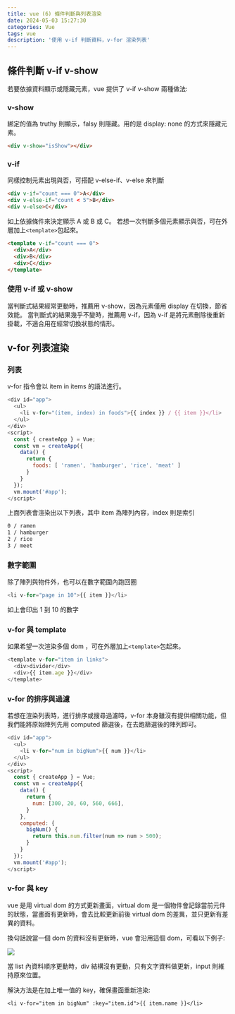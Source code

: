 ```yaml
---
title: vue (6) 條件判斷與列表渲染
date: 2024-05-03 15:27:30
categories: Vue
tags: vue
description: '使用 v-if 判斷資料，v-for 渲染列表'
---
```


## 條件判斷 v-if v-show

若要依據資料顯示或隱藏元素，vue 提供了 v-if v-show 兩種做法:

### v-show

綁定的值為 truthy 則顯示，falsy 則隱藏。用的是 display: none 的方式來隱藏元素。
``` html
<div v-show="isShow"></div>
```

### v-if

同樣控制元素出現與否，可搭配 v-else-if、v-else 來判斷

``` html
<div v-if="count === 0">A</div>
<div v-else-if="count < 5">B</div>
<div v-else>C</div>
```

如上依據條件來決定顯示 A 或 B 或 C。
若想一次判斷多個元素顯示與否，可在外層加上` <template> `包起來。

``` html
<template v-if="count === 0">
  <div>A</div>
  <div>B</div>
  <div>C</div>
</template>
```

### 使用 v-if 或 v-show

當判斷式結果經常更動時，推薦用 v-show，因為元素僅用 display 在切換，節省效能。
當判斷式的結果幾乎不變時，推薦用 v-if，因為 v-if 是將元素刪除後重新掛載，不適合用在經常切換狀態的情形。

## v-for 列表渲染

### 列表

v-for 指令會以 item in items 的語法進行。

``` js
<div id="app">
  <ul>
    <li v-for="(item, index) in foods">{{ index }} / {{ item }}</li>
  </ul>
</div>
<script>
  const { createApp } = Vue;
  const vm = createApp({
    data() {
      return {
        foods: [ 'ramen', 'hamburger', 'rice', 'meat' ]
      }
    }
  });
  vm.mount('#app');
</script>
```

上面列表會渲染出以下列表，其中 item 為陣列內容，index 則是索引

``` html
0 / ramen
1 / hamburger
2 / rice
3 / meet
```

### 數字範圍

除了陣列與物件外，也可以在數字範圍內跑回圈

``` js
<li v-for="page in 10">{{ item }}</li>
```

如上會印出 1 到 10 的數字

### v-for 與 template

如果希望一次渲染多個 dom ，可在外層加上` <template> `包起來。

``` js
<template v-for="item in links">
  <div>divider</div>
  <div>{{ item.age }}</div>
</template>
```

### v-for 的排序與過濾

若想在渲染列表時，進行排序或搜尋過濾時，v-for 本身雖沒有提供相關功能，但我們能將原始陣列先用 computed 篩選後，在去跑篩選後的陣列即可。

``` js
<div id="app">
  <ul>
    <li v-for="num in bigNum">{{ num }}</li>
  </ul>
</div>
<script>
  const { createApp } = Vue;
  const vm = createApp({
    data() {
      return {
        num: [300, 20, 60, 560, 666],
      }
    },
    computed: {
      bigNum() {
        return this.num.filter(num => num > 500);
      }
    }
  });
  vm.mount('#app');
</script>
```

### v-for 與 key

vue 是用 virtual dom 的方式更新畫面，virtual dom 是一個物件會記錄當前元件的狀態，當畫面有更新時，會去比較更新前後 virtual dom 的差異，並只更新有差異的資料。

換句話說當一個 dom 的資料沒有更新時，vue 會沿用這個 dom，可看以下例子:

![](https://cdn-images-1.medium.com/max/1000/1*L4PPCQaIrSqZt7XE1SzIkg.gif)

當 list 內資料順序更動時，div 結構沒有更動，只有文字資料做更新，input 則維持原來位置。

解決方法是在加上唯一值的 key，確保畫面重新渲染:

`<li v-for="item in bigNum" :key="item.id">{{ item.name }}</li>`






